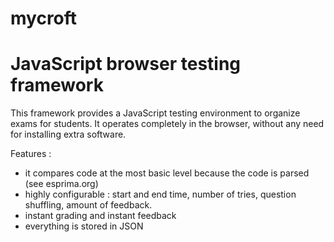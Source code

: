 # mycroft
<h1>JavaScript browser testing framework</h1>

This framework provides a JavaScript testing environment to organize exams for students.
It operates completely in the browser, without any need for installing extra software.

Features :

* it compares code at the most basic level because the code is parsed (see esprima.org)
* highly configurable : start and end time, number of tries, question shuffling, amount of feedback.
* instant grading and instant feedback
* everything is stored in JSON
